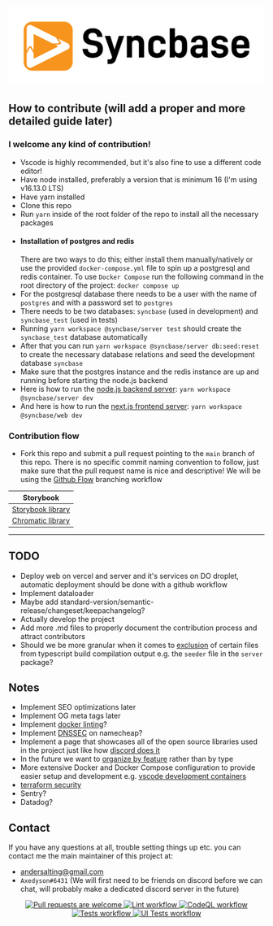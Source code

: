 <p align="center">
  <a href="http://syncbase.tv">
    <img alt="Brand logo" src="logo.svg">
  </a>
</p>

## How to contribute (will add a proper and more detailed guide later)

### I welcome any kind of contribution!

- Vscode is highly recommended, but it's also fine to use a different code editor!
- Have node installed, preferably a version that is minimum 16 (I'm using v16.13.0 LTS)
- Have yarn installed
- Clone this repo
- Run `yarn` inside of the root folder of the repo to install all the necessary packages
- #### Installation of postgres and redis
  There are two ways to do this; either install them manually/natively or use the provided `docker-compose.yml` file to spin up a postgresql and redis container. To use `Docker Compose` run the following command in the root directory of the project: `docker compose up`
- For the postgresql database there needs to be a user with the name of `postgres` and with a password set to `postgres`
- There needs to be two databases: `syncbase` (used in development) and `syncbase_test` (used in tests)
- Running `yarn workspace @syncbase/server test` should create the `syncbase_test` database automatically
- After that you can run `yarn workspace @syncbase/server db:seed:reset` to create the necessary database relations and seed the development database `syncbase`
- Make sure that the postgres instance and the redis instance are up and running before starting the node.js backend
- Here is how to run the [node.js backend server](https://github.com/Axedyson/syncbase/tree/main/packages/server): `yarn workspace @syncbase/server dev`
- And here is how to run the [next.js frontend server](https://github.com/Axedyson/syncbase/tree/main/packages/web): `yarn workspace @syncbase/web dev`

### Contribution flow

- Fork this repo and submit a pull request pointing to the `main` branch of this repo. There is no specific commit naming convention to follow, just make sure that the pull request name is nice and descriptive! We will be using the [Github Flow](https://docs.github.com/en/get-started/quickstart/github-flow) branching workflow

| Storybook                                                                                         |
| ------------------------------------------------------------------------------------------------- |
| [Storybook library](https://main--619aa417876c17003a24f46a.chromatic.com)                         |
| [Chromatic library](https://www.chromatic.com/library?appId=619aa417876c17003a24f46a&branch=main) |

---

## TODO

- Deploy web on vercel and server and it's services on DO droplet, automatic deployment should be done with a github workflow
- Implement dataloader
- Maybe add standard-version/semantic-release/changeset/keepachangelog?
- Actually develop the project
- Add more .md files to properly document the contribution process and attract contributors
- Should we be more granular when it comes to [exclusion](https://bobbyhadz.com/blog/typescript-exclude-test-files-from-compilation) of certain files from typescript build compilation
  output e.g. the `seeder` file in the `server` package?

## Notes

- Implement SEO optimizations later
- Implement OG meta tags later
- Implement [docker linting](https://github.com/jbergstroem/hadolint-gh-action)?
- Implement [DNSSEC](https://www.namecheap.com/support/knowledgebase/article.aspx/9718/2232/nameservers-and-tlds-supportedunsupported-by-dnssec/) on namecheap?
- Implement a page that showcases all of the open source libraries used in the project just like how [discord does it](https://discord.com/acknowledgements)
- In the future we want to [organize by feature](https://softwareengineering.stackexchange.com/questions/338597/folder-by-type-or-folder-by-feature) rather than by type
- More extensive Docker and Docker Compose configuration to provide easier setup and development e.g. [vscode development containers](https://code.visualstudio.com/docs/remote/containers)
- [terraform security](https://www.checkov.io/4.Integrations/GitHub%20Actions.html)
- Sentry?
- Datadog?

## Contact

If you have any questions at all, trouble setting things up etc. you can contact me the main maintainer of this project at:

- andersalting@gmail.com
- `Axedyson#6431` (We will first need to be friends on discord before we can chat, will probably make a dedicated discord server in the future)

<p align="center">
  <a href="https://github.com/Axedyson/syncbase/pulls">
    <img alt="Pull requests are welcome" src="https://img.shields.io/badge/PRs-welcome-brightgreen.svg">
  </a>
  <a href="https://github.com/Axedyson/syncbase/actions/workflows/lint.yml">
    <img alt="Lint workflow" src="https://img.shields.io/github/workflow/status/Axedyson/syncbase/Lint?label=Lint">
  </a>
  <a href="https://github.com/Axedyson/syncbase/actions/workflows/codeql.yml">
    <img alt="CodeQL workflow" src="https://img.shields.io/github/workflow/status/Axedyson/syncbase/CodeQL?label=CodeQL">
  </a>
  <a href="https://github.com/Axedyson/syncbase/actions/workflows/tests.yml">
    <img alt="Tests workflow" src="https://img.shields.io/github/workflow/status/Axedyson/syncbase/Tests?label=Tests">
  </a>
  <a href="https://github.com/Axedyson/syncbase/actions/workflows/ui_tests.yml">
    <img alt="UI Tests workflow" src="https://img.shields.io/github/workflow/status/Axedyson/syncbase/UI%20Tests?label=UI%20Tests">
  </a>
<p>
